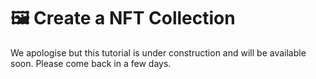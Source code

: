 # 🖼 Create a NFT Collection

We apologise but this tutorial is under construction and will be available soon. Please come back in a few days.
